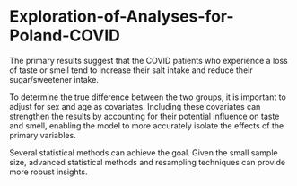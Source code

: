 # Exploration-of-Analyses-for-Poland-COVID

The primary results suggest that the COVID patients who experience a loss of taste or smell tend
to increase their salt intake and reduce their sugar/sweetener intake.

To determine the true difference between the two groups, it is
important to adjust for sex and age as covariates. Including these
covariates can strengthen the results by accounting for their
potential influence on taste and smell, enabling the model to more
accurately isolate the effects of the primary variables.

Several statistical methods can achieve the goal. Given the small
sample size, advanced statistical methods and resampling techniques
can provide more robust insights.
